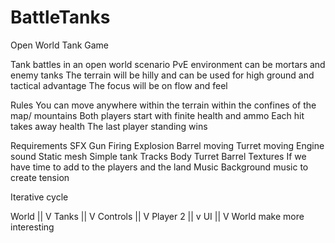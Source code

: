 # BattleTanks
Open World Tank Game

Tank battles in an open world scenario PvE environment can be mortars and enemy tanks
The terrain will be hilly and can be used for high ground and tactical advantage
The focus will be on flow and feel

Rules
You can move anywhere within the terrain within the confines of the map/ mountains
Both players start with finite health and ammo
Each hit takes away health
The last player standing wins

Requirements
SFX
Gun Firing
Explosion
Barrel moving
Turret moving
Engine sound
Static mesh
Simple tank
Tracks
Body
Turret
Barrel
Textures
If we have time to add to the players and the land
Music
Background music to create tension








Iterative cycle

World
||
V
Tanks
||
V
Controls
||
V
Player 2
||
v
UI
||
V
World make more interesting

